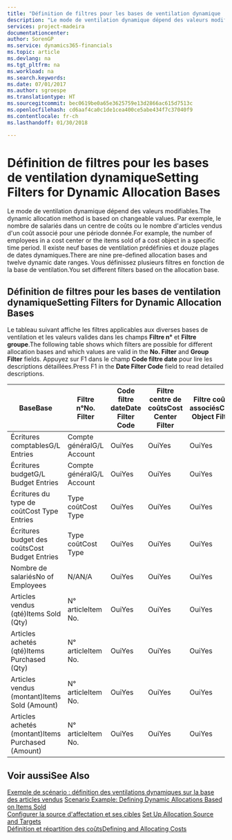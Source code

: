 ```yaml
---
title: "Définition de filtres pour les bases de ventilation dynamique | Microsoft Docs"
description: "Le mode de ventilation dynamique dépend des valeurs modifiables. Par exemple, le nombre de salariés dans un centre de coûts ou le nombre d'articles vendus d'un coût associé pour une période donnée. Il existe neuf bases de ventilation prédéfinies et douze plages de dates dynamiques. Vous définissez plusieurs filtres en fonction de la base de ventilation."
services: project-madeira
documentationcenter: 
author: SorenGP
ms.service: dynamics365-financials
ms.topic: article
ms.devlang: na
ms.tgt_pltfrm: na
ms.workload: na
ms.search.keywords: 
ms.date: 07/01/2017
ms.author: sgroespe
ms.translationtype: HT
ms.sourcegitcommit: bec0619be0a65e3625759e13d2866ac615d7513c
ms.openlocfilehash: cd6aaf4ca0c1de1cea400ce5abe434f7c37040f9
ms.contentlocale: fr-ch
ms.lasthandoff: 01/30/2018

---
```

# <a name="setting-filters-for-dynamic-allocation-bases"></a><span data-ttu-id="8f3d8-106">Définition de filtres pour les bases de ventilation dynamique</span><span class="sxs-lookup"><span data-stu-id="8f3d8-106">Setting Filters for Dynamic Allocation Bases</span></span>
<span data-ttu-id="8f3d8-107">Le mode de ventilation dynamique dépend des valeurs modifiables.</span><span class="sxs-lookup"><span data-stu-id="8f3d8-107">The dynamic allocation method is based on changeable values.</span></span> <span data-ttu-id="8f3d8-108">Par exemple, le nombre de salariés dans un centre de coûts ou le nombre d'articles vendus d'un coût associé pour une période donnée.</span><span class="sxs-lookup"><span data-stu-id="8f3d8-108">For example, the number of employees in a cost center or the items sold of a cost object in a specific time period.</span></span> <span data-ttu-id="8f3d8-109">Il existe neuf bases de ventilation prédéfinies et douze plages de dates dynamiques.</span><span class="sxs-lookup"><span data-stu-id="8f3d8-109">There are nine pre-defined allocation bases and twelve dynamic date ranges.</span></span> <span data-ttu-id="8f3d8-110">Vous définissez plusieurs filtres en fonction de la base de ventilation.</span><span class="sxs-lookup"><span data-stu-id="8f3d8-110">You set different filters based on the allocation base.</span></span>  

## <a name="setting-filters-for-dynamic-allocation-bases"></a><span data-ttu-id="8f3d8-111">Définition de filtres pour les bases de ventilation dynamique</span><span class="sxs-lookup"><span data-stu-id="8f3d8-111">Setting Filters for Dynamic Allocation Bases</span></span>  
 <span data-ttu-id="8f3d8-112">Le tableau suivant affiche les filtres applicables aux diverses bases de ventilation et les valeurs valides dans les champs **Filtre n°** et **Filtre groupe**.</span><span class="sxs-lookup"><span data-stu-id="8f3d8-112">The following table shows which filters are possible for different allocation bases and which values are valid in the **No. Filter** and **Group Filter** fields.</span></span> <span data-ttu-id="8f3d8-113">Appuyez sur F1 dans le champ **Code filtre date** pour lire les descriptions détaillées.</span><span class="sxs-lookup"><span data-stu-id="8f3d8-113">Press F1 in the **Date Filter Code** field to read detailed descriptions.</span></span>  

|<span data-ttu-id="8f3d8-114">**Base**</span><span class="sxs-lookup"><span data-stu-id="8f3d8-114">**Base**</span></span>|<span data-ttu-id="8f3d8-115">**Filtre n°**</span><span class="sxs-lookup"><span data-stu-id="8f3d8-115">**No. Filter**</span></span>|<span data-ttu-id="8f3d8-116">**Code filtre date**</span><span class="sxs-lookup"><span data-stu-id="8f3d8-116">**Date Filter Code**</span></span>|<span data-ttu-id="8f3d8-117">**Filtre centre de coûts**</span><span class="sxs-lookup"><span data-stu-id="8f3d8-117">**Cost Center Filter**</span></span>|<span data-ttu-id="8f3d8-118">**Filtre coûts associés**</span><span class="sxs-lookup"><span data-stu-id="8f3d8-118">**Cost Object Filter**</span></span>|<span data-ttu-id="8f3d8-119">**Filtre groupe**</span><span class="sxs-lookup"><span data-stu-id="8f3d8-119">**Group Filter**</span></span>|  
|--------------|----------------------------------------|----------------------------------------------|------------------------------------------------|------------------------------------------------|------------------------------------------|  
|<span data-ttu-id="8f3d8-120">Écritures comptables</span><span class="sxs-lookup"><span data-stu-id="8f3d8-120">G/L Entries</span></span>|<span data-ttu-id="8f3d8-121">Compte général</span><span class="sxs-lookup"><span data-stu-id="8f3d8-121">G/L Account</span></span>|<span data-ttu-id="8f3d8-122">Oui</span><span class="sxs-lookup"><span data-stu-id="8f3d8-122">Yes</span></span>|<span data-ttu-id="8f3d8-123">Oui</span><span class="sxs-lookup"><span data-stu-id="8f3d8-123">Yes</span></span>|<span data-ttu-id="8f3d8-124">Oui</span><span class="sxs-lookup"><span data-stu-id="8f3d8-124">Yes</span></span>|<span data-ttu-id="8f3d8-125">N/A</span><span class="sxs-lookup"><span data-stu-id="8f3d8-125">N/A</span></span>|  
|<span data-ttu-id="8f3d8-126">Écritures budget</span><span class="sxs-lookup"><span data-stu-id="8f3d8-126">G/L Budget Entries</span></span>|<span data-ttu-id="8f3d8-127">Compte général</span><span class="sxs-lookup"><span data-stu-id="8f3d8-127">G/L Account</span></span>|<span data-ttu-id="8f3d8-128">Oui</span><span class="sxs-lookup"><span data-stu-id="8f3d8-128">Yes</span></span>|<span data-ttu-id="8f3d8-129">Oui</span><span class="sxs-lookup"><span data-stu-id="8f3d8-129">Yes</span></span>|<span data-ttu-id="8f3d8-130">Oui</span><span class="sxs-lookup"><span data-stu-id="8f3d8-130">Yes</span></span>|<span data-ttu-id="8f3d8-131">Nom budget comptable</span><span class="sxs-lookup"><span data-stu-id="8f3d8-131">G/L Budget Name</span></span>|  
|<span data-ttu-id="8f3d8-132">Écritures du type de coût</span><span class="sxs-lookup"><span data-stu-id="8f3d8-132">Cost Type Entries</span></span>|<span data-ttu-id="8f3d8-133">Type coût</span><span class="sxs-lookup"><span data-stu-id="8f3d8-133">Cost Type</span></span>|<span data-ttu-id="8f3d8-134">Oui</span><span class="sxs-lookup"><span data-stu-id="8f3d8-134">Yes</span></span>|<span data-ttu-id="8f3d8-135">Oui</span><span class="sxs-lookup"><span data-stu-id="8f3d8-135">Yes</span></span>|<span data-ttu-id="8f3d8-136">Oui</span><span class="sxs-lookup"><span data-stu-id="8f3d8-136">Yes</span></span>|<span data-ttu-id="8f3d8-137">N/A</span><span class="sxs-lookup"><span data-stu-id="8f3d8-137">N/A</span></span>|  
|<span data-ttu-id="8f3d8-138">Écritures budget des coûts</span><span class="sxs-lookup"><span data-stu-id="8f3d8-138">Cost Budget Entries</span></span>|<span data-ttu-id="8f3d8-139">Type coût</span><span class="sxs-lookup"><span data-stu-id="8f3d8-139">Cost Type</span></span>|<span data-ttu-id="8f3d8-140">Oui</span><span class="sxs-lookup"><span data-stu-id="8f3d8-140">Yes</span></span>|<span data-ttu-id="8f3d8-141">Oui</span><span class="sxs-lookup"><span data-stu-id="8f3d8-141">Yes</span></span>|<span data-ttu-id="8f3d8-142">Oui</span><span class="sxs-lookup"><span data-stu-id="8f3d8-142">Yes</span></span>|<span data-ttu-id="8f3d8-143">Nom du budget</span><span class="sxs-lookup"><span data-stu-id="8f3d8-143">Budget Name</span></span>|  
|<span data-ttu-id="8f3d8-144">Nombre de salariés</span><span class="sxs-lookup"><span data-stu-id="8f3d8-144">No of Employees</span></span>|<span data-ttu-id="8f3d8-145">N/A</span><span class="sxs-lookup"><span data-stu-id="8f3d8-145">N/A</span></span>|<span data-ttu-id="8f3d8-146">Oui</span><span class="sxs-lookup"><span data-stu-id="8f3d8-146">Yes</span></span>|<span data-ttu-id="8f3d8-147">Oui</span><span class="sxs-lookup"><span data-stu-id="8f3d8-147">Yes</span></span>|<span data-ttu-id="8f3d8-148">Oui</span><span class="sxs-lookup"><span data-stu-id="8f3d8-148">Yes</span></span>|<span data-ttu-id="8f3d8-149">N/A</span><span class="sxs-lookup"><span data-stu-id="8f3d8-149">N/A</span></span>|  
|<span data-ttu-id="8f3d8-150">Articles vendus (qté)</span><span class="sxs-lookup"><span data-stu-id="8f3d8-150">Items Sold (Qty)</span></span>|<span data-ttu-id="8f3d8-151">N° article</span><span class="sxs-lookup"><span data-stu-id="8f3d8-151">Item No.</span></span>|<span data-ttu-id="8f3d8-152">Oui</span><span class="sxs-lookup"><span data-stu-id="8f3d8-152">Yes</span></span>|<span data-ttu-id="8f3d8-153">Oui</span><span class="sxs-lookup"><span data-stu-id="8f3d8-153">Yes</span></span>|<span data-ttu-id="8f3d8-154">Oui</span><span class="sxs-lookup"><span data-stu-id="8f3d8-154">Yes</span></span>|<span data-ttu-id="8f3d8-155">Groupe compta. stock</span><span class="sxs-lookup"><span data-stu-id="8f3d8-155">Inventory Posting Group</span></span>|  
|<span data-ttu-id="8f3d8-156">Articles achetés (qté)</span><span class="sxs-lookup"><span data-stu-id="8f3d8-156">Items Purchased (Qty)</span></span>|<span data-ttu-id="8f3d8-157">N° article</span><span class="sxs-lookup"><span data-stu-id="8f3d8-157">Item No.</span></span>|<span data-ttu-id="8f3d8-158">Oui</span><span class="sxs-lookup"><span data-stu-id="8f3d8-158">Yes</span></span>|<span data-ttu-id="8f3d8-159">Oui</span><span class="sxs-lookup"><span data-stu-id="8f3d8-159">Yes</span></span>|<span data-ttu-id="8f3d8-160">Oui</span><span class="sxs-lookup"><span data-stu-id="8f3d8-160">Yes</span></span>|<span data-ttu-id="8f3d8-161">Groupe compta. stock</span><span class="sxs-lookup"><span data-stu-id="8f3d8-161">Inventory Posting Group</span></span>|  
|<span data-ttu-id="8f3d8-162">Articles vendus (montant)</span><span class="sxs-lookup"><span data-stu-id="8f3d8-162">Items Sold (Amount)</span></span>|<span data-ttu-id="8f3d8-163">N° article</span><span class="sxs-lookup"><span data-stu-id="8f3d8-163">Item No.</span></span>|<span data-ttu-id="8f3d8-164">Oui</span><span class="sxs-lookup"><span data-stu-id="8f3d8-164">Yes</span></span>|<span data-ttu-id="8f3d8-165">Oui</span><span class="sxs-lookup"><span data-stu-id="8f3d8-165">Yes</span></span>|<span data-ttu-id="8f3d8-166">Oui</span><span class="sxs-lookup"><span data-stu-id="8f3d8-166">Yes</span></span>|<span data-ttu-id="8f3d8-167">Groupe compta. stock</span><span class="sxs-lookup"><span data-stu-id="8f3d8-167">Inventory Posting Group</span></span>|  
|<span data-ttu-id="8f3d8-168">Articles achetés (montant)</span><span class="sxs-lookup"><span data-stu-id="8f3d8-168">Items Purchased (Amount)</span></span>|<span data-ttu-id="8f3d8-169">N° article</span><span class="sxs-lookup"><span data-stu-id="8f3d8-169">Item No.</span></span>|<span data-ttu-id="8f3d8-170">Oui</span><span class="sxs-lookup"><span data-stu-id="8f3d8-170">Yes</span></span>|<span data-ttu-id="8f3d8-171">Oui</span><span class="sxs-lookup"><span data-stu-id="8f3d8-171">Yes</span></span>|<span data-ttu-id="8f3d8-172">Oui</span><span class="sxs-lookup"><span data-stu-id="8f3d8-172">Yes</span></span>|<span data-ttu-id="8f3d8-173">Groupe compta. stock</span><span class="sxs-lookup"><span data-stu-id="8f3d8-173">Inventory Posting Group</span></span>|  

## <a name="see-also"></a><span data-ttu-id="8f3d8-174">Voir aussi</span><span class="sxs-lookup"><span data-stu-id="8f3d8-174">See Also</span></span>  
 <span data-ttu-id="8f3d8-175">[Exemple de scénario : définition des ventilations dynamiques sur la base des articles vendus](finance-scenario-example-defining-dynamic-allocations-based-on-items-sold.md) </span><span class="sxs-lookup"><span data-stu-id="8f3d8-175">[Scenario Example: Defining Dynamic Allocations Based on Items Sold](finance-scenario-example-defining-dynamic-allocations-based-on-items-sold.md) </span></span>  
 <span data-ttu-id="8f3d8-176">[Configurer la source d'affectation et ses cibles](finance-how-to-set-up-allocation-source-and-targets.md) </span><span class="sxs-lookup"><span data-stu-id="8f3d8-176">[Set Up Allocation Source and Targets](finance-how-to-set-up-allocation-source-and-targets.md) </span></span>  
 [<span data-ttu-id="8f3d8-177">Définition et répartition des coûts</span><span class="sxs-lookup"><span data-stu-id="8f3d8-177">Defining and Allocating Costs</span></span>](finance-define-and-allocate-costs.md)

